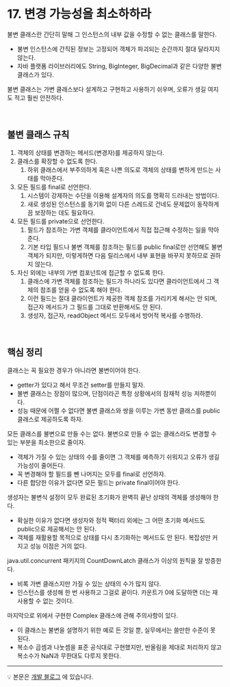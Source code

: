 # 17. 변경 가능성을 최소하하라
불변 클래스란 간단히 말해 그 인스턴스의 내부 값을 수정할 수 없는 클래스를 말한다.
- 불변 인스턴스에 간직된 정보는 고정되어 객체가 파괴되는 순간까지 절대 달라지지 않는다.
- 자바 플랫폼 라이브러리에도 String, BigInteger, BigDecimal과 같은 다양한 불변 클래스가 있다.

불변 클래스는 가변 클래스보다 설계하고 구현하고 사용하기 쉬우며, 오류가 생길 여지도 적고 훨씬 안전하다.

<br>

## 불변 클래스 규칙
1. 객체의 상태를 변경하는 메서드(변경자)를 제공하지 않는다.
2. 클래스를 확장할 수 없도록 한다.
    1. 하위 클래스에서 부주의하게 혹은 나쁜 의도로 객체의 상태를 변하게 만드는 사태를 막아준다.
3. 모든 필드를 final로 선언한다.
    1. 시스템이 강제하는 수단을 이용해 설계자의 의도를 명확히 드러내는 방법이다.
    2. 새로 생성된 인스턴스를 동기화 없이 다른 스레드로 건네도 문제없이 동작하게끔 보장하는  데도 필요하다.
4. 모든 필드를 private으로 선언한다.
    1. 필드가 참조하는 가변 객체를 클라이언트에서 직접 접근해 수정하는 일을 막아준다.
    2. 기본 타입 필드나 불변 객체를 참조하는 필드를 public final로만 선언해도 불변 객체가 되지만, 이렇게하면 다음 릴리스에서 내부 표현을 바꾸지 못하므로 권하지 않는다.
5. 자신 외에는 내부의 가변 컴포넌트에 접근할 수 없도록 한다.
    1. 클래스에 가변 객체를 참조하는 필드가 하나라도 있다면 클라이언트에서 그 객체의 참조를 얻을 수 없도록 해야 한다. 
    2. 이런 필드는 절대 클라이언트가 제공한 객체 참조를 가리키게 해서는 안 되며, 접근자 메서드가 그 필드를 그대로 반환해서도 안 된다. 
    3. 생성자, 접근자, readObject 메서드 모두에서 방어적 복사를 수행하라.

<br>

## 핵심 정리
클래스는 꼭 필요한 경우가 아니라면 불변이어야 한다.
- getter가 있다고 해서 무조건 setter를 만들지 말자.
- 불변 클래스는 장점이 많으며, 단점이라곤 특정 상황에서의 잠재적 성능 저하뿐이다.
- 성능 때문에 어쩔 수 없다면 불변 클래스와 쌍을 이루는 가변 동반 클래스를 public 클래스로 제공하도록 하자.

모든 클래스를 불변으로 만들 수는 없다. 불변으로 만들 수 없는 클래스라도 변경할 수 있는 부분을 최소한으로 줄이자.
- 객체가 가질 수 있는 상태의 수를 줄이면 그 객체를 예측하기 쉬워지고 오류가 생길 가능성이 줄어든다.
- 꼭 변경해야 할 필드를 뺀 나머지는 모두를 final로 선언하자.
- 다른 합당한 이유가 없다면 모든 필드는 private final이어야 한다.

생성자는 불변식 설정이 모두 완료된 초기화가 완벽히 끝난 상태의 객체를 생성해야 한다.
- 확실한 이유가 없다면 생성자와 정적 팩터리 외에는 그 어떤 초기화 메서드도 public으로 제공해서는 안 된다.
- 객체를 재활용할 목적으로 상태를 다시 초기화하는 메서드도 안 된다. 복잡성만 커지고 성능 이점은 거의 없다.

java.util.concurrent 패키지의 CountDownLatch 클래스가 이상의 원칙을 잘 방증한다. 
- 비록 가변 클래스지만 가질 수 있는 상태의 수가 많지 않다.
- 인스턴스를 생성해 한 번 사용하고 그걸로 끝이다. 카운트가 0에 도달하면 더는 재사용할 수 없는 것이다.

마지막으로 위에서 구현한 Complex 클래스에 관해 주의사항이 있다. 
- 이 클래스는 불변을 설명하기 위한 예로 든 것일 뿐, 실무에서는 쓸만한 수준이 못 된다.
- 복소수 곱셈과 나눗셈을 표준 공식대로 구현했지만, 반올림을 제대로 처리하지 않고 복소수가 NaN과 무한대도 다루지 못한다.

--- 



💡 본문은 [개발 블로그](https://loosie.tistory.com/639) 에 있습니다.